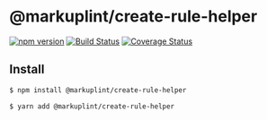 # @markuplint/create-rule-helper

[![npm version](https://badge.fury.io/js/%40markuplint%2Fcreate-rule-helper.svg)](https://www.npmjs.com/package/@markuplint/create-rule-helper)
[![Build Status](https://travis-ci.org/markuplint/markuplint.svg?branch=main)](https://travis-ci.org/markuplint/markuplint)
[![Coverage Status](https://coveralls.io/repos/github/markuplint/markuplint/badge.svg?branch=main)](https://coveralls.io/github/markuplint/markuplint?branch=main)

## Install

```sh
$ npm install @markuplint/create-rule-helper

$ yarn add @markuplint/create-rule-helper
```
